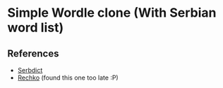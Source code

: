 # Simple Wordle clone (With Serbian word list)

## References

- [Serbdict](https://sourceforge.net/projects/serbdict/)
- [Rechko](https://rechko.com/) (found this one too late :P)
